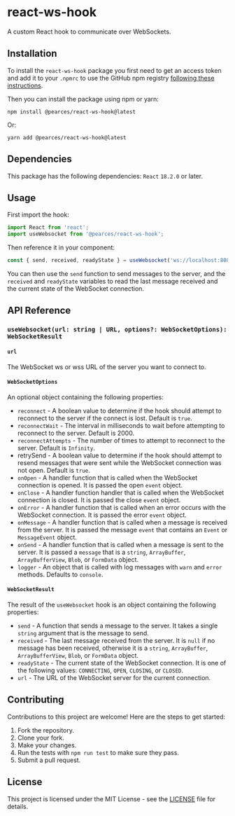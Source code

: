 # react-ws-hook

A custom React hook to communicate over WebSockets.

## Installation

To install the `react-ws-hook` package you first need to get an access token and add it to your `.npmrc` to use the GitHub npm registry [following these instructions](https://docs.github.com/en/packages/working-with-a-github-packages-registry/working-with-the-npm-registry).

Then you can install the package using npm or yarn:

```shell
npm install @pearces/react-ws-hook@latest
```

Or:

```shell
yarn add @pearces/react-ws-hook@latest
```

## Dependencies

This package has the following dependencies: `React` `18.2.0` or later.

## Usage

First import the hook:

```javascript
import React from 'react';
import useWebsocket from '@pearces/react-ws-hook';
```

Then reference it in your component:

```javascript
const { send, received, readyState } = useWebsocket('ws://localhost:8080');
```

You can then use the `send` function to send messages to the server, and the `received` and `readyState` variables to read the last message received and the current state of the WebSocket connection.

## API Reference

### `useWebsocket(url: string | URL, options?: WebSocketOptions): WebSocketResult`

#### `url`

The WebSocket ws or wss URL of the server you want to connect to.

#### `WebSocketOptions`

An optional object containing the following properties:

- `reconnect` - A boolean value to determine if the hook should attempt to reconnect to the server if the connect is lost. Default is `true`.
- `reconnectWait` - The interval in milliseconds to wait before attempting to reconnect to the server. Default is 2000.
- `reconnectAttempts` - The number of times to attempt to reconnect to the server. Default is `Infinity`.
- retrySend - A boolean value to determine if the hook should attempt to resend messages that were sent while the WebSocket connection was not open. Default is `true`.
- `onOpen` - A handler function that is called when the WebSocket connection is opened. It is passed the open `event` object.
- `onClose` - A handler function handler that is called when the WebSocket connection is closed. It is passed the close `event` object.
- `onError` - A handler function that is called when an error occurs with the WebSocket connection. It is passed the error `event` object.
- `onMessage` - A handler function that is called when a message is received from the server. It is passed the message `event` that contains an `Event` or `MessageEvent` object.
- `onSend` - A handler function that is called when a message is sent to the server. It is passed a `message` that is a `string`, `ArrayBuffer`, `ArrayBufferView`, `Blob`, or `FormData` object.
- `logger` - An object that is called with log messages with `warn` and `error` methods. Defaults to `console`.

#### `WebSocketResult`

The result of the `useWebsocket` hook is an object containing the following properties:

- `send` - A function that sends a message to the server. It takes a single `string` argument that is the message to send.
- `received` - The last message received from the server. It is `null` if no message has been received, otherwise it is a `string`, `ArrayBuffer`, `ArrayBufferView`, `Blob`, or `FormData` object.
- `readyState` - The current state of the WebSocket connection. It is one of the following values: `CONNECTING`, `OPEN`, `CLOSING`, or `CLOSED`.
- `url` - The URL of the WebSocket server for the current connection.

## Contributing

Contributions to this project are welcome! Here are the steps to get started:

1. Fork the repository.
2. Clone your fork.
3. Make your changes.
4. Run the tests with `npm run test` to make sure they pass.
5. Submit a pull request.

## License

This project is licensed under the MIT License - see the [LICENSE](LICENSE) file for details.
